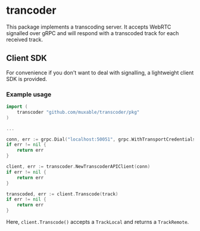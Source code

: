 # trancoder

This package implements a transcoding server. It accepts WebRTC signalled over gRPC and will respond with a transcoded track for each received track.

## Client SDK

For convenience if you don't want to deal with signalling, a lightweight client SDK is provided.

### Example usage

```go
import (
	transcoder "github.com/muxable/transcoder/pkg"
)

...

conn, err := grpc.Dial("localhost:50051", grpc.WithTransportCredentials(insecure.NewCredentials()))
if err != nil {
    return err
}

client, err := transcoder.NewTranscoderAPIClient(conn)
if err != nil {
    return err
}

transcoded, err := client.Transcode(track)
if err != nil {
    return err
}
```

Here, `client.Transcode()` accepts a `TrackLocal` and returns a `TrackRemote`.